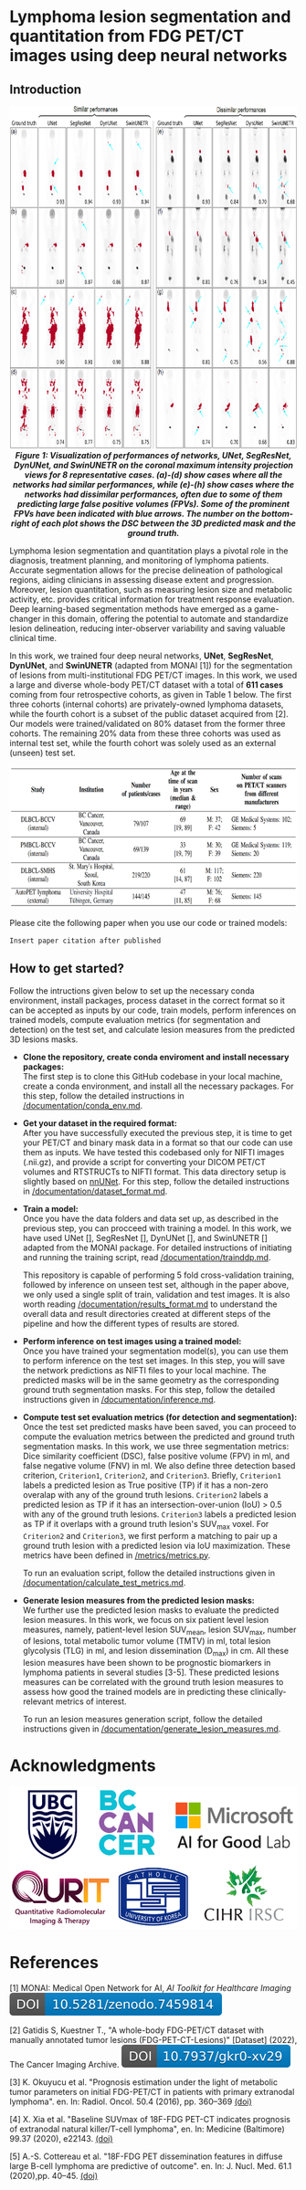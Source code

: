 # Lymphoma lesion segmentation and quantitation from FDG PET/CT images using deep neural networks

## Introduction
<p align="center">
  <img src="./documentation/assets/segmentation_performance_visualization.png" alt="Figure" height="600" />
  <br>
  <em>
  <strong>
    Figure 1: Visualization of performances of networks, UNet, SegResNet, DynUNet, and SwinUNETR on the coronal maximum intensity projection views for 8 representative cases. (a)-(d) show cases where all the networks had similar performances, while (e)-(h) show cases where the networks had dissimilar performances, often due to some of them predicting large false positive volumes (FPVs). Some of the prominent FPVs have been indicated with blue arrows. The number on the bottom-right of each plot shows the DSC between the 3D predicted mask and the ground truth.
   </strong>
  </em>
</p>


Lymphoma lesion segmentation and quantitation plays a pivotal role in the diagnosis, treatment planning, and monitoring of lymphoma patients. Accurate segmentation allows for the precise delineation of pathological regions, aiding clinicians in assessing disease extent and progression. Moreover, lesion quantitation, such as measuring lesion size and metabolic activity, etc. provides critical information for treatment response evaluation. Deep learning-based segmentation methods have emerged as a game-changer in this domain, offering the potential to automate and standardize lesion delineation, reducing inter-observer variability and saving valuable clinical time. 

In this work, we trained four deep neural networks, **UNet**, **SegResNet**, **DynUNet**, and **SwinUNETR** (adapted from MONAI [1]) for the segmentation of lesions from multi-institutional FDG PET/CT images. In this work, we used a large and diverse whole-body PET/CT dataset with a total of **611 cases** coming from four retrospective cohorts, as given in Table 1 below. The first three cohorts (internal cohorts) are privately-owned lymphoma datasets, while the fourth cohort is a subset of the public dataset acquired from [2]. Our models were trained/validated on 80% dataset from the former three cohorts. The remaining 20% data from these three cohorts was used as internal test set, while the fourth cohort was solely used as an external (unseen) test set.    

<p align="center">
  <img src="./documentation/assets/cohort_table.png" alt="Table1" height="250" />
</p>

Please cite the following paper when you use our code or trained models:
```
Insert paper citation after published
```


## How to get started?
Follow the intructions given below to set up the necessary conda environment, install packages, process dataset in the correct format so it can be accepted as inputs by our code, train models, perform inferences on trained models, compute evaluation metrics (for segmentation and detection) on the test set, and calculate lesion measures from the predicted 3D lesions masks. 

- **Clone the repository, create conda enviroment and install necessary packages:**  
    The first step is to clone this GitHub codebase in your local machine, create a conda environment, and install all the necessary packages. For this step, follow the detailed instructions in [/documentation/conda_env.md](/documentation/conda_env.md). 

- **Get your dataset in the required format:**  
    After you have successfully executed the previous step, it is time to get your PET/CT and binary mask data in a format so that our code can use them as inputs. We have tested this codebased only for NIFTI images (.nii.gz), and provide a script for converting your DICOM PET/CT volumes and RTSTRUCTs to NIFTI format. This data directory setup is slightly based on [nnUNet](https://github.com/MIC-DKFZ/nnUNet/tree/master). For this step, follow the detailed instructions in [/documentation/dataset_format.md](/documentation/dataset_format.md). 

- **Train a model:**  
    Once you have the data folders and data set up, as described in the previous step, you can procceed with training a model. In this work, we have used UNet [], SegResNet [], DynUNet [], and SwinUNETR [] adapted from the MONAI package. For detailed instructions of initiating and running the training script, read [/documentation/trainddp.md](/documentation/trainddp.md). 

    This repository is capable of performing 5 fold cross-validation training, followed by inference on unseen test set, although in the paper above, we only used a single split of train, validation and test images. It is also worth reading [/documentation/results_format.md](/documentation/results_format.md) to understand the overall data and result directories created at different steps of the pipeline and how the different types of results are stored.   

- **Perform inference on test images using a trained model:**  
    Once you have trained your segmentation model(s), you can use them to perform inference on the test set images. In this step, you will save the network predictions as NIFTI files to your local machine. The predicted masks will be in the same geometry as the corresponding ground truth segmentation masks. For this step, follow the detailed instructions given in [/documentation/inference.md](/documentation/inference.md).

- **Compute test set evaluation metrics (for detection and segmentation):**  
    Once the test set predicted masks have been saved, you can proceed to compute the evaluation metrics between the predicted and ground truth segmentation masks. In this work, we use three segmentation metrics: Dice similarity coefficient (DSC), false positive volume (FPV) in ml, and false negative volume (FNV) in ml. We also define three detection based criterion, `Criterion1`, `Criterion2`, and `Criterion3`. Briefly, `Criterion1` labels a predicted lesion as True positive (TP) if it has a non-zero overalap with any of the ground truth lesions. `Criterion2` labels a predicted lesion as TP if it has an intersection-over-union (IoU) > 0.5 with any of the ground truth lesions. `Criterion3` labels a predicted lesion as TP if it overlaps with a ground truth lesion's SUV<sub>max</sub> voxel. For `Criterion2` and `Criterion3`, we first perform a matching to pair up a ground truth lesion with a predicted lesion via IoU maximization. These metrics have been defined in [/metrics/metrics.py](/metrics/metrics.py). 

    To run an evaluation script, follow the detailed instructions given in [/documentation/calculate_test_metrics.md](/documentation/calculate_test_metrics.md).


- **Generate lesion measures from the predicted lesion masks:**    
    We further use the predicted lesion masks to evaluate the predicted lesion measures. In this work, we focus on six patient level lesion measures, namely, patient-level lesion SUV<sub>mean</sub>, lesion SUV<sub>max</sub>, number of lesions, total metabolic tumor volume (TMTV) in ml, total lesion glycolysis (TLG) in ml, and lesion dissemination (D<sub>max</sub>) in cm. All these lesion measures have been shown to be prognostic biomarkers in lymphoma patients in several studies [3-5]. These predicted lesions measures can be correlated with the ground truth lesion measures to assess how good the trained models are in predicting these clinically-relevant metrics of interest.

    To run an lesion measures generation script, follow the detailed instructions given in [/documentation/generate_lesion_measures.md](/documentation/generate_lesion_measures.md).


# Acknowledgments
<p align="center">
  <img src="./documentation/assets/all_logos.png" alt="Table1" height="250" />
</p>


# References
<a id="1">[1]</a> 
MONAI: Medical Open Network for AI,
*AI Toolkit for Healthcare Imaging*
[![DOI](/documentation/assets/monai_zenodo.svg)](https://zenodo.org/record/7459814)

<a id="2">[2]</a> 
Gatidis S, Kuestner T., "A whole-body FDG-PET/CT dataset with manually annotated tumor lesions (FDG-PET-CT-Lesions)" [Dataset] (2022), The Cancer Imaging Archive. 
[![DOI](/documentation/assets/autopet_data_zenodo.svg)](https://doi.org/10.7937/gkr0-xv29)

<a id="3">[3]</a> 
K. Okuyucu et al. "Prognosis estimation under the light of metabolic tumor parameters on initial FDG-PET/CT
in patients with primary extranodal lymphoma". en. In: Radiol. Oncol. 50.4 (2016), pp. 360–369
[(doi)](https://doi.org/10.1515/raon-2016-0045)

<a id="4">[4]</a> 
X. Xia et al. "Baseline SUVmax of 18F-FDG PET-CT indicates prognosis of extranodal natural killer/T-cell
lymphoma", en. In: Medicine (Baltimore) 99.37 (2020), e22143.
[(doi)](https://doi.org/10.1097%2FMD.0000000000022143)

<a id="5">[5]</a> 
A.-S. Cottereau et al. "18F-FDG PET dissemination features in diffuse large B-cell lymphoma are predictive of outcome". en. In: J. Nucl. Med. 61.1 (2020),pp. 40–45.
[(doi)](https://doi.org/10.2967/jnumed.119.229450)